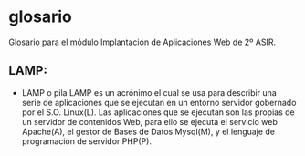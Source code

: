 # glosario
Glosario para el módulo Implantación de Aplicaciones Web de 2º ASIR.
## LAMP:
* LAMP o pila LAMP es un acrónimo el cual se usa para describir una serie de aplicaciones que se ejecutan en un entorno           servidor gobernado por el S.O. Linux(L). Las aplicaciones que se ejecutan son las propias de un servidor de contenidos         Web, para ello se ejecuta el servicio web Apache(A), el gestor de Bases de Datos Mysql(M), y el lenguaje de programación       de servidor PHP(P).
